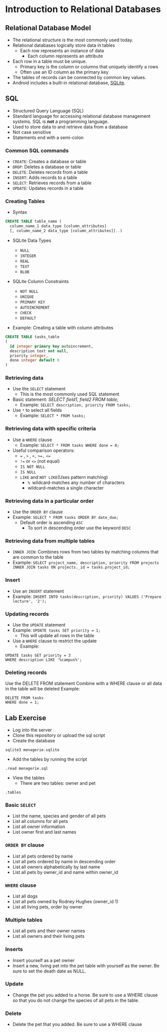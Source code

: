 # Introduction to Relational Databases

## Relational Database Model
- The relational structure is the most commonly used today. 
- Relational databases logically store data in tables
  - Each row represents an instance of data
    - Each column represents an attribute
- Each row in a table must be unique.  
  - Primary key is the column or columns that uniquely identify a rows
  - Often use an ID column as the primary key
- The tables of records can be connected by common key values. 
- Android includes a built-in relational database, [SQLite](https://www.sqlite.org/index.html).

## SQL
 - Structured Query Language (SQL)
- Standard language for accessing relational database management systems. SQL is **not** a programming language.  
- Used to store data to and retrieve data from a database
- Not case sensitive
- Statements end with a semi-colon

### Common SQL commands
- `CREATE`:  Creates a database or table
- `DROP`:  Deletes a database or table
- `DELETE`:  Deletes records from a table
- `INSERT`:  Adds records to a table
- `SELECT`:  Retrieves records from a table
- `UPDATE`:  Updates records in a table


### Creating Tables
- Syntax 

```sql
CREATE TABLE table_name (   
  column_name_1 data_type [column_attributes]
  [, column_name_2 data_type [column_attributes]]..)
```

- SQLite Data Types
  - `NULL`
  - `INTEGER`
  - `REAL`
  - `TEXT`
  - `BLOB`
- SQLite Column Constraints
  - `NOT NULL`
  - `UNIQUE`
  - `PRIMARY KEY`
  - `AUTOINCREMENT`
  - `CHECK`
  - `DEFAULT`

- Example:  Creating a table with column attributes

```sql
CREATE TABLE tasks_table
(
  id integer primary key autoincrement,
  description text not null,
  priority integer,
  done integer default 0
)
```

### Retrieving data
- Use the `SELECT` statement
  - This is the most commonly used SQL statement
- Basic statement: *SELECT field1, field2 FROM table;*
  - Example: `SELECT description, priority FROM tasks;`
- Use `*` to select all fields
  - Example: `SELECT * FROM tasks;`

### Retrieving data with specific criteria
- Use a `WHERE` clause
  - Example: `SELECT * FROM tasks WHERE done = 0;`
- Useful comparison operators:
  - `=` , `>` , `<,` `>=,` `<=`
  - `!=` or `<>` (not equal)
  - `IS NOT NULL`
  - `IS NULL`
  - `LIKE` and `NOT LIKE`(Uses pattern matching)
    - `% `wildcard-matches any number of characters
    - wildcard-matches a single character

### Retrieving data in a particular order
- Use the `ORDER BY` clause
- Example: `SELECT * FROM tasks ORDER BY date_due;`
  - Default order is ascending `ASC`
    - To sort in descending order use the keyword `DESC`

### Retrieving data from multiple tables
- `INNER JOIN`:  Combines rows from two tables by matching columns that are common to the table
- Example: `SELECT project_name, description, priority FROM projects INNER JOIN tasks ON projects._id = tasks.project_id;`

### Insert
- Use an `INSERT` statement
- Example:
`INSERT INTO tasks(description, priority) VALUES ('Prepare lecture', '2');`

### Updating records
- Use the `UPDATE` statement
- Example:
`UPDATE tasks SET priority = 1;`
  - This will update all rows in the table
- Use a `WHERE` clause to restrict the update
  - Example:
```
UPDATE tasks SET priority = 3
WHERE description LIKE '%campus%';
```

### Deleting records
Use the DELETE FROM statement
Combine with a WHERE clause or all data in the table will be deleted
Example:
```
DELETE FROM tasks 
WHERE done = 1;
```


## Lab Exercise

- Log into the server
- Clone this repository or upload the sql script
- Create the database

```
sqlite3 menagerie.sqlite
```


- Add the tables by running the script

```
.read menagerie.sql
```

- View the tables
  - There are two tables: owner and pet

```
.tables
```

### Basic `SELECT`
- List the name, species and gender of all pets
- List all columns for all pets
- List all owner information
- List owner first and last names


### `ORDER BY` clause
- List all pets ordered by name
- List all pets ordered by name in descending order
- List all owners alphabetically by last name
- List all pets by owner_id and name within owner_id



### `WHERE` clause
- List all dogs
- List all pets owned by Rodney Hughes (owner_id 1)
- List all living pets, order by owner


### Multiple tables
- List all pets and their owner names
- List all owners and their living pets


### Inserts
- Insert yourself as a pet owner
- Insert a new, living pet into the pet table with yourself as the owner. Be sure to set the death date as NULL.



### Update
- Change the pet you added to a horse. Be sure to use a WHERE clause so that you do not change the species of all pets in the table.



### Delete
- Delete the pet that you added.  Be sure to use a WHERE clause
